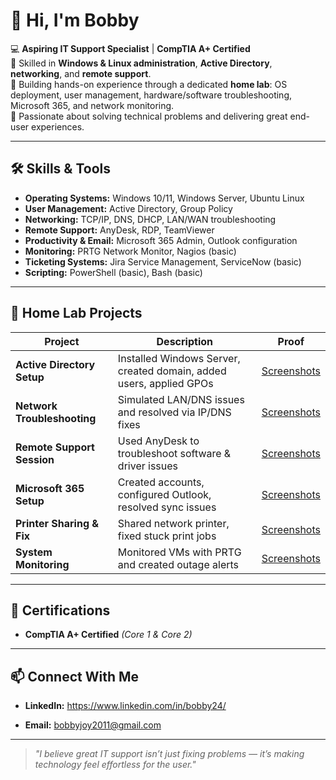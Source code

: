 # 👋 Hi, I'm Bobby

💻 **Aspiring IT Support Specialist** | **CompTIA A+ Certified**  
🔧 Skilled in **Windows & Linux administration**, **Active Directory**, **networking**, and **remote support**.  
📂 Building hands-on experience through a dedicated **home lab**: OS deployment, user management, hardware/software troubleshooting, Microsoft 365, and network monitoring.  
🚀 Passionate about solving technical problems and delivering great end-user experiences.

---

## 🛠 Skills & Tools
- **Operating Systems:** Windows 10/11, Windows Server, Ubuntu Linux  
- **User Management:** Active Directory, Group Policy  
- **Networking:** TCP/IP, DNS, DHCP, LAN/WAN troubleshooting  
- **Remote Support:** AnyDesk, RDP, TeamViewer  
- **Productivity & Email:** Microsoft 365 Admin, Outlook configuration  
- **Monitoring:** PRTG Network Monitor, Nagios (basic)  
- **Ticketing Systems:** Jira Service Management, ServiceNow (basic)  
- **Scripting:** PowerShell (basic), Bash (basic)  

---

## 📂 Home Lab Projects
| Project | Description | Proof |
|---------|-------------|-------|
| **Active Directory Setup** | Installed Windows Server, created domain, added users, applied GPOs | [Screenshots](./Active-Directory) |
| **Network Troubleshooting** | Simulated LAN/DNS issues and resolved via IP/DNS fixes | [Screenshots](./Networking) |
| **Remote Support Session** | Used AnyDesk to troubleshoot software & driver issues | [Screenshots](./Remote-Support) |
| **Microsoft 365 Setup** | Created accounts, configured Outlook, resolved sync issues | [Screenshots](./M365) |
| **Printer Sharing & Fix** | Shared network printer, fixed stuck print jobs | [Screenshots](./Peripherals) |
| **System Monitoring** | Monitored VMs with PRTG and created outage alerts | [Screenshots](./Monitoring) |

---

## 📜 Certifications
- **CompTIA A+ Certified** *(Core 1 & Core 2)*

---

## 📫 Connect With Me
- **LinkedIn:** https://www.linkedin.com/in/bobby24/

- **Email:** bobbyjoy2011@gmail.com

---

> *"I believe great IT support isn’t just fixing problems — it’s making technology feel effortless for the user."*
